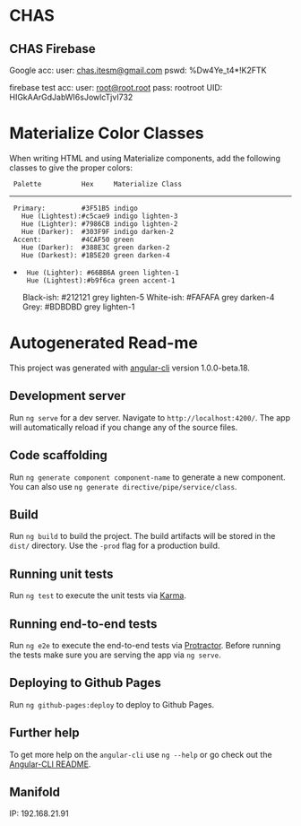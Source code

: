# CHAS

## CHAS Firebase

Google acc:
user: chas.itesm@gmail.com
pswd: %Dw4Ye_t4*!K2FTK

firebase test acc:
  user: root@root.root
  pass: rootroot
  UID: HIGkAArGdJabWI6sJowlcTjvI732

# Materialize Color Classes
When writing HTML and using Materialize components, add the following classes to give the proper colors:

     Palette          Hex     Materialize Class
   -----------------------------------------------
     Primary:         #3F51B5 indigo
       Hue (Lightest):#c5cae9 indigo lighten-3
       Hue (Lighter): #7986CB indigo lighten-2
       Hue (Darker):  #303F9F indigo darken-2
     Accent:          #4CAF50 green
       Hue (Darker):  #388E3C green darken-2
       Hue (Darkest): #1B5E20 green darken-4
*      Hue (Lighter): #66BB6A green lighten-1
       Hue (Lightest):#b9f6ca green accent-1
     Black-ish:       #212121 grey lighten-5
     White-ish:       #FAFAFA grey darken-4
     Grey:            #BDBDBD grey lighten-1



# Autogenerated Read-me

This project was generated with [angular-cli](https://github.com/angular/angular-cli) version 1.0.0-beta.18.

## Development server
Run `ng serve` for a dev server. Navigate to `http://localhost:4200/`. The app will automatically reload if you change any of the source files.

## Code scaffolding

Run `ng generate component component-name` to generate a new component. You can also use `ng generate directive/pipe/service/class`.

## Build

Run `ng build` to build the project. The build artifacts will be stored in the `dist/` directory. Use the `-prod` flag for a production build.

## Running unit tests

Run `ng test` to execute the unit tests via [Karma](https://karma-runner.github.io).

## Running end-to-end tests

Run `ng e2e` to execute the end-to-end tests via [Protractor](http://www.protractortest.org/).
Before running the tests make sure you are serving the app via `ng serve`.

## Deploying to Github Pages

Run `ng github-pages:deploy` to deploy to Github Pages.

## Further help

To get more help on the `angular-cli` use `ng --help` or go check out the [Angular-CLI README](https://github.com/angular/angular-cli/blob/master/README.md).

## Manifold

IP: 192.168.21.91